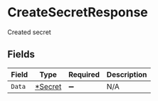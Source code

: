 # CreateSecretResponse

Created secret


## Fields

| Field                                    | Type                                     | Required                                 | Description                              |
| ---------------------------------------- | ---------------------------------------- | ---------------------------------------- | ---------------------------------------- |
| `Data`                                   | [*Secret](../../models/shared/secret.md) | :heavy_minus_sign:                       | N/A                                      |